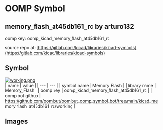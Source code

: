 # OOMP Symbol  
## memory_flash_at45db161_rc  by arturo182  
  
oomp key: oomp_kicad_memory_flash_at45db161_rc  
  
source repo at: [https://gitlab.com/kicad/libraries/kicad-symbols](https://gitlab.com/kicad/libraries/kicad-symbols)  
## Symbol  
  
[![working.png](working_600.png)](working.png)  
| name | value | 
| --- | --- | 
| symbol name | Memory_Flash | 
| library name | Memory_Flash | 
| oomp key | oomp_kicad_memory_flash_at45db161_rc | 
| oomp bot github | https://github.com/oomlout/oomlout_oomp_symbol_bot/tree/main/kicad_memory_flash_at45db161_rc/working | 
## Images  
